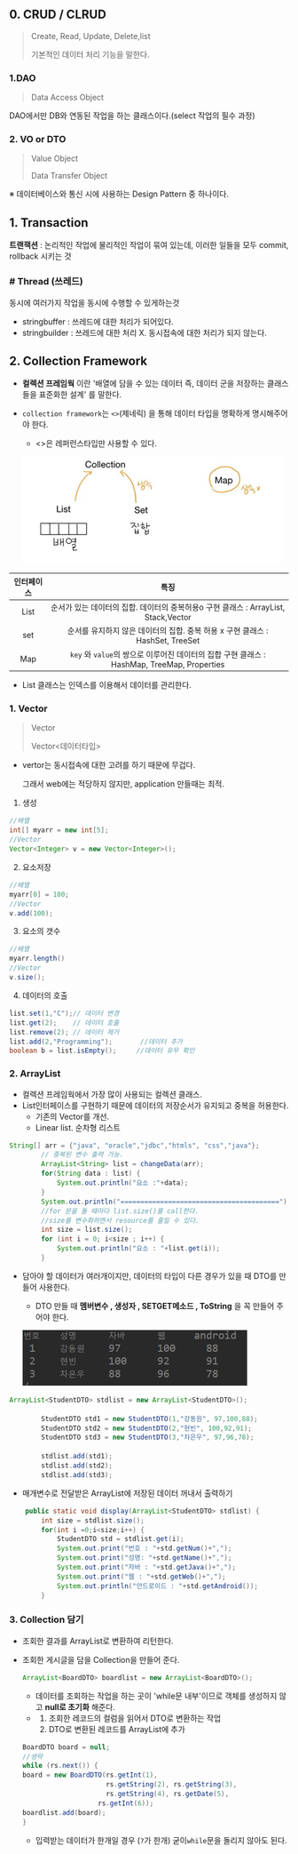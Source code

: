 ## 0. CRUD / CLRUD

> Create, Read, Update, Delete,list
>
> 기본적인 데이터 처리 기능을 말한다.

### 1.DAO

> Data Access Object
>

DAO에서만 DB와 연동된 작업을 하는 클래스이다.(select 작업의 필수 과정)

### 2. VO or DTO

> Value Object
>
> Data Transfer Object

※ 데이터베이스와 통신 시에 사용하는 Design Pattern 중 하나이다.

## 1. Transaction

**트랜잭션** : 논리적인 작업에 물리적인 작업이 묶여 있는데, 이러한 일들을 모두 commit, rollback 시키는 것

### # Thread (쓰레드)

동시에 여러가지 작업을 동시에 수행할 수 있게하는것

* stringbuffer : 쓰레드에 대한 처리가 되어있다. 
* stringbuilder : 쓰레드에 대한 처리 X.  동시접속에 대한 처리가 되지 않는다.

## 2. Collection Framework

* **컬렉션 프레임웍** 이란 '배열에 담을 수 있는 데이터 즉, 데이터 군을 저장하는 클래스들을 표준화한 설계' 를 말한다.

* `collection framework`는 `<>`(제네릭) 을 통해 데이터 타입을 명확하게 명시해주어야 한다.
  
  * <>은 레퍼런스타입만 사용할 수 있다.
  
  ![image-20191229005050048](images/image-20191229005050048.png)

| 인터페이스 |                             특징                             |
| :--------: | :----------------------------------------------------------: |
|    List    | 순서가 있는 데이터의 집합. 데이터의 중복허용o 구현 클래스 : ArrayList, Stack,Vector |
|    set     | 순서를 유지하지 않은 데이터의 집합. 중복 허용 x  구현 클래스 : HashSet, TreeSet |
|    Map     | `key` 와 `value`의 쌍으로 이루어진 데이터의 집합 구현 클래스 : HashMap, TreeMap, Properties |

* List 클래스는 인덱스를 이용해서 데이터를 관리한다.

 ### 1. Vector

> Vector<E>
>
> Vector<데이터타입>

* vertor는 동시접속에 대한 고려를 하기 때문에 무겁다. 

  그래서  web에는 적당하지 않지만, application 만들때는 최적.

1) 생성

``` java
//배열 
int[] myarr = new int[5];
//Vector
Vector<Integer> v = new Vector<Integer>();
```

2) 요소저장

``` java
//배열
myarr[0] = 100;
//Vector
v.add(100);
```

3) 요소의 갯수

``` java
//배열
myarr.length()
//Vector
v.size();
```

4) 데이터의 호출

```java
list.set(1,"C");// 데이터 변경
list.get(2);	// 데이터 호출
list.remove(2); // 데이터 제거
list.add(2,"Programming");		 //데이터 추가
boolean b = list.isEmpty(); 	//데이터 유무 확인
```



### 2. ArrayList

* 컬렉션 프레임웍에서 가장 많이 사용되는 컬렉션 클래스.
* List인터페이스를 구현하기 때문에 데이터의 저장순서가 유지되고 중복을 허용한다.
  * 기존의 Vector를 개선.
  * Linear list. 순차형 리스트

``` java
String[] arr = {"java", "oracle","jdbc","htmls", "css","java"};
		// 중복된 변수 출력 가능.
		ArrayList<String> list = changeData(arr);
		for(String data : list) {
			System.out.println("요소 :"+data);
		}
		System.out.println("========================================");
		//for 문을 돌 때마다 list.size()를 call한다. 
		//size를 변수화하면서 resource를 줄일 수 있다.
		int size = list.size();
		for (int i = 0; i<size ; i++) {
			System.out.println("요소 : "+list.get(i));
		}
```

* 담아야 할 데이터가 여러개이지만, 데이터의 타입이 다른 경우가 있을 때 DTO를 만들어 사용한다.

  * DTO 만들 때 **멤버변수 , 생성자 , SETGET메소드 , ToString** 을 꼭 만들어 주어야 한다.
  
  ![image-20191230195031055](images/image-20191230195031055.png)

``` java
ArrayList<StudentDTO> stdlist = new ArrayList<StudentDTO>();
		
		StudentDTO std1 = new StudentDTO(1,"강동원", 97,100,88);
		StudentDTO std2 = new StudentDTO(2,"현빈", 100,92,91);
		StudentDTO std3 = new StudentDTO(3,"차은우", 97,96,78);
		
		stdlist.add(std1);
		stdlist.add(std2);
		stdlist.add(std3);
```

* 매개변수로 전달받은 ArrayList에 저장된 데이터 꺼내서 출력하기


``` java
	public static void display(ArrayList<StudentDTO> stdlist) {
		int size = stdlist.size();
		for(int i =0;i<size;i++) {
			StudentDTO std = stdlist.get(i);
			System.out.print("번호 : "+std.getNum()+",");
			System.out.print("성명: "+std.getName()+",");
			System.out.print("자바 : "+std.getJava()+",");
			System.out.print("웹 : "+std.getWeb()+",");
			System.out.println("안드로이드 : "+std.getAndroid());
		}
```

### 3. Collection 담기

*  조회한 결과를 ArrayList로 변환하여 리턴한다. 

* 조회한 게시글을 담을  Collection을 만들어 준다.

  ``` java
  ArrayList<BoardDTO> boardlist = new ArrayList<BoardDTO>();
  ```

  * 데이터를 조회하는 작업을 하는 곳이 'while문 내부'이므로 객체를 생성하지 않고 **null로 초기화** 해준다.	
  * 1. 조회한 레코드의 컬럼을 읽어서 DTO로 변환하는 작업
    2. DTO로 변환된 레코드를 ArrayList에 추가

  ``` java
  BoardDTO board = null;
  //생략
  while (rs.next()) {
  board = new BoardDTO(rs.getInt(1),
                       rs.getString(2), rs.getString(3),
                       rs.getString(4), rs.getDate(5),
  					 rs.getInt(6));
  boardlist.add(board);
  }
  ```

  * 입력받는 데이터가 한개일 경우 (`?`가 한개)  굳이`while`문을 돌리지 않아도 된다.

    

